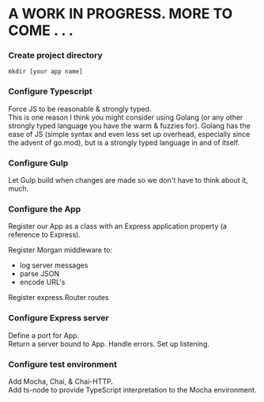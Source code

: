 # A WORK IN PROGRESS. MORE TO COME . . .  
### Create project directory
`mkdir [your app name]`

### Configure Typescript
Force JS to be reasonable & strongly typed.  
This is one reason I think you might consider using Golang (or any other strongly typed language you have the warm & fuzzies for). Golang has the ease of JS (simple syntax and even less set up overhead, especially since the advent of go.mod), but is a strongly typed language in and of itself.

### Configure Gulp
Let Gulp build when changes are made so we don't have to think about it, much.

### Configure the App
Register our App as a class with an Express application property (a reference to Express).

Register Morgan middleware to:  
* log server messages  
* parse JSON
* encode URL's

Register express.Router routes

### Configure Express server
Define a port for App.  
Return a server bound to App.
Handle errors.
Set up listening.

### Configure test environment
Add Mocha, Chai, & Chai-HTTP.  
Add ts-node to provide TypeScript interpretation to the Mocha environment.  